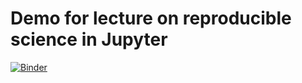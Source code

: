 # Demo for lecture on reproducible science in Jupyter

[![Binder](https://mybinder.org/badge.svg)](https://mybinder.org/v2/gh/Zsailer/bioinformatics-demo-2/master?urlpath=lab/tree/index.ipynb)

